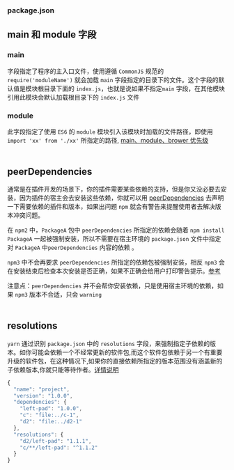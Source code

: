 ### package.json
## main 和 module 字段
### main
字段指定了程序的主入口文件，使用遵循 `CommonJS` 规范的 `require('moduleName')` 就会加载 `main` 字段指定的目录下的文件。这个字段的默认值是模块根目录下面的 `index.js`，也就是说如果不指定`main` 字段，在其他模块引用此模块会默认加载根目录下的 `index.js` 文件

### module
此字段指定了使用 `ES6` 的 `module` 模块引入该模块时加载的文件路径，即使用 `import 'xx' from './xx'` 所指定的路径, [main、module、brower 优先级](https://github.com/SunshowerC/blog/issues/8)
<div style='margin-top: 50px'></div>


## peerDependencies
通常是在插件开发的场景下，你的插件需要某些依赖的支持，但是你又没必要去安装，因为插件的宿主会去安装这些依赖，你就可以用 [peerDependencies](https://arayzou.com/2016/06/23/peerDependencies%E4%BB%8B%E7%BB%8D%E5%8F%8A%E7%AE%80%E6%9E%90/) 去声明一下需要依赖的插件和版本，如果出问题 `npm` 就会有警告来提醒使用者去解决版本冲突问题。<br>

在 `npm2` 中，`PackageA` 包中 `peerDependencies` 所指定的依赖会随着 `npm install PackageA` 一起被强制安装，所以不需要在宿主环境的 `package.json` 文件中指定对 `PackageA` 中`peerDependencies` 内容的依赖 。<br>

`npm3` 中不会再要求 `peerDependencies` 所指定的依赖包被强制安装，相反 `npm3` 会在安装结束后检查本次安装是否正确，如果不正确会给用户打印警告提示。[参考](https://www.cnblogs.com/wonyun/p/9692476.html)<br>

注意点：`peerDependencies` 并不会帮你安装依赖，只是使用宿主环境的依赖，如果 `npm3` 版本不合适，只会 `warning`
<div style='margin-top: 50px'></div>


## resolutions
`yarn` 通过识别 `package.json` 中的 `resolutions` 字段，来强制指定子依赖的版本。如你可能会依赖一个不经常更新的软件包,而这个软件包依赖于另一个有重要升级的软件包，在这种情况下,如果你的直接依赖所指定的版本范围没有涵盖新的子依赖版本,你就只能等待作者。[详情说明](https://runebook.dev/zh-CN/docs/yarn/selective-version-resolutions)

```js
{
  "name": "project",
  "version": "1.0.0",
  "dependencies": {
    "left-pad": "1.0.0",
    "c": "file:../c-1",
    "d2": "file:../d2-1"
  },
  "resolutions": {
    "d2/left-pad": "1.1.1",
    "c/**/left-pad": "^1.1.2"
  }
}
```
